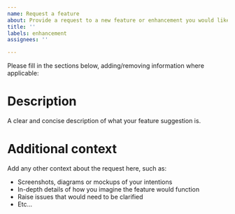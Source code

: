 ```yaml
---
name: Request a feature
about: Provide a request to a new feature or enhancement you would like to see included in Mauro
title: ''
labels: enhancement
assignees: ''

---
```


Please fill in the sections below, adding/removing information where applicable:

# Description

A clear and concise description of what your feature suggestion is.

# Additional context

Add any other context about the request here, such as:

- Screenshots, diagrams or mockups of your intentions
- In-depth details of how you imagine the feature would function
- Raise issues that would need to be clarified
- Etc...